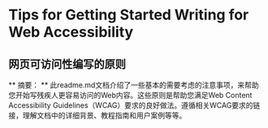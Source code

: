 # Tips for Getting Started Writing for Web Accessibility
## 网页可访问性编写的原则
** 摘要： ** 此readme.md文档介绍了一些基本的需要考虑的注意事项，来帮助您开始写残疾人更容易访问的Web内容。这些原则是帮助您满足Web Content Accessibility Guidelines（WCAG）要求的良好做法。遵循相关WCAG要求的链接，理解文档中的详细背景、教程指南和用户案例等等。
